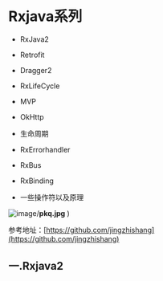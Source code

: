 # Rxjava系列

- RxJava2   

- Retrofit

- Dragger2

- RxLifeCycle

- MVP

- OkHttp

- 生命周期

- RxErrorhandler 

- RxBus

- RxBinding

- 一些操作符以及原理

  

![image](https://github.com/jingzhishang/CommonDevKnowledge/tree/master/xing_image)/**pkq.jpg** )

参考地址：[https://github.com/jingzhishang](https://github.com/jingzhishang)

## 一.Rxjava2

